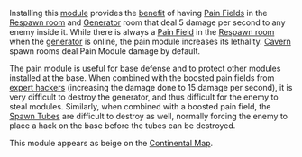 Installing this [module](Modules.md) provides the [benefit](Module_benefit.md)
of having [Pain Fields](../terminology/Pain_Field.md) in the
[Respawn room](../locations/Spawn_Room.md) and
[Generator](../items/Generator.md) room that deal 5 damage per second to any
enemy inside it. While there is always a
[Pain Field](../terminology/Pain_Field.md) in the
[Respawn room](../locations/Spawn_Room.md) when the
[generator](../items/Generator.md) is online, the pain module increases its
lethality. [Cavern](../locations/Caverns.md) spawn rooms deal Pain Module damage
by default.

The pain module is useful for base defense and to protect other modules
installed at the base. When combined with the boosted pain fields from
[expert hackers](../certifications/Expert_Hacking.md) (increasing the damage
done to 15 damage per second), it is very difficult to destroy the generator,
and thus difficult for the enemy to steal modules. Similarly, when combined with
a boosted pain field, the [Spawn Tubes](../items/Respawn_Tube.md) are difficult
to destroy as well, normally forcing the enemy to place a hack on the base
before the tubes can be destroyed.

This module appears as beige on the [Continental Map](Continental_Map.md).
